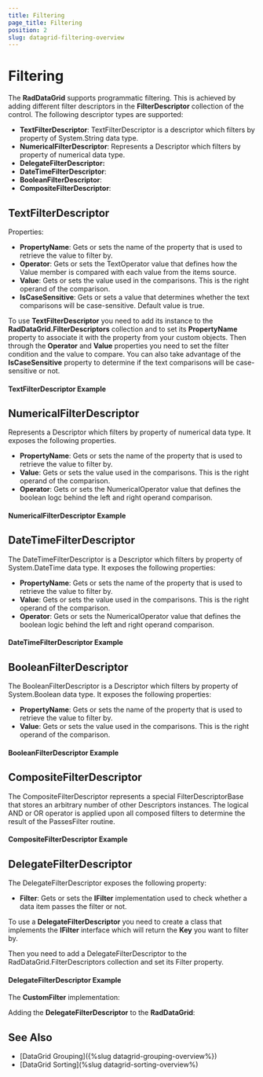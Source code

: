 ```yaml
---
title: Filtering
page_title: Filtering
position: 2
slug: datagrid-filtering-overview
---
```


# Filtering #

The **RadDataGrid** supports programmatic filtering. This is achieved by adding different filter descriptors in the **FilterDescriptor** collection of the control. The following descriptor types are supported:

* **TextFilterDescriptor**: TextFilterDescriptor is a descriptor which filters by property of System.String data type.
* **NumericalFilterDescriptor**: Represents a Descriptor which filters by property of numerical data type.
* **DelegateFilterDescriptor:**
* **DateTimeFilterDescriptor**:
* **BooleanFilterDescriptor**:
* **CompositeFilterDescriptor**:

## TextFilterDescriptor

Properties:

* **PropertyName**: Gets or sets the name of the property that is used to retrieve the value to filter by.
* **Operator**: Gets or sets the TextOperator value that defines how the Value member is compared with each value from the items source.
* **Value**: Gets or sets the value used in the comparisons. This is the right operand of the comparison.
* **IsCaseSensitive**: Gets or sets a value that determines whether the text comparisons will be case-sensitive. Default value is true.

To use **TextFilterDescriptor** you need to add its instance to the **RadDataGrid.FilterDescriptors** collection and to set its **PropertyName** property to associate it with the property from your custom objects. Then through the **Operator** and **Value** properties you need to set the filter condition and the value to compare. You can also take advantage of the **IsCaseSensitive** property to determine if the text comparisons will be case-sensitive or not.

#### TextFilterDescriptor Example
<snippet id='grid-textfilterdescriptor-xaml'/>

## NumericalFilterDescriptor

Represents a Descriptor which filters by property of numerical data type. It exposes the following properties.

* **PropertyName**: Gets or sets the name of the property that is used to retrieve the value to filter by.
* **Value**: Gets or sets the value used in the comparisons. This is the right operand of the comparison.
* **Operator**: Gets or sets the NumericalOperator value that defines the boolean logc behind the left and right operand comparison.

#### NumericalFilterDescriptor Example
<snippet id='calendar-numericalfilterdecsriptor-xaml'/>

## DateTimeFilterDescriptor

The DateTimeFilterDescriptor is a Descriptor which filters by property of System.DateTime data type. It exposes the following properties:

* **PropertyName**: Gets or sets the name of the property that is used to retrieve the value to filter by.
* **Value**: Gets or sets the value used in the comparisons. This is the right operand of the comparison.
* **Operator**: Gets or sets the NumericalOperator value that defines the boolean logic behind the left and right operand comparison.

#### DateTimeFilterDescriptor Example
<snippet id='calendar-datetimefilterdescriptor-xaml'/>

## BooleanFilterDescriptor

The BooleanFilterDescriptor is a Descriptor which filters by property of System.Boolean data type. It exposes the following properties:

* **PropertyName**: Gets or sets the name of the property that is used to retrieve the value to filter by.
* **Value**: Gets or sets the value used in the comparisons. This is the right operand of the comparison.
 
#### BooleanFilterDescriptor Example

<snippet id='calendar-booleanfilterdescriptor-xaml'/>

## CompositeFilterDescriptor

The CompositeFilterDescriptor represents a special FilterDescriptorBase that stores an arbitrary number of other Descriptors instances. The logical AND or OR operator is applied upon all composed filters to determine the result of the PassesFilter routine.

#### CompositeFilterDescriptor Example

<snippet id='calendar-compositefilterdescriptor-xaml'/>

## DelegateFilterDescriptor

The DelegateFilterDescriptor exposes the following property:

* **Filter**: Gets or sets the **IFilter** implementation used to check whether a data item passes the filter or not.

To use a **DelegateFilterDescriptor** you need to create a class that implements the **IFilter** interface which will return the **Key** you want to filter by.

Then you need to add a DelegateFilterDescriptor to the RadDataGrid.FilterDescriptors collection and set its Filter property.

#### DelegateFilterDescriptor Example

The **CustomFilter** implementation:

<snippet id='calendar-delegatefilterdescriptor-csharp'/>

Adding the **DelegateFilterDescriptor** to the **RadDataGrid**:

<snippet id='calendar-delegatefilterdescriptor-added'/>

## See Also

* [DataGrid Grouping]({%slug datagrid-grouping-overview%})
* [DataGrid Sorting](%slug datagrid-sorting-overview%)

